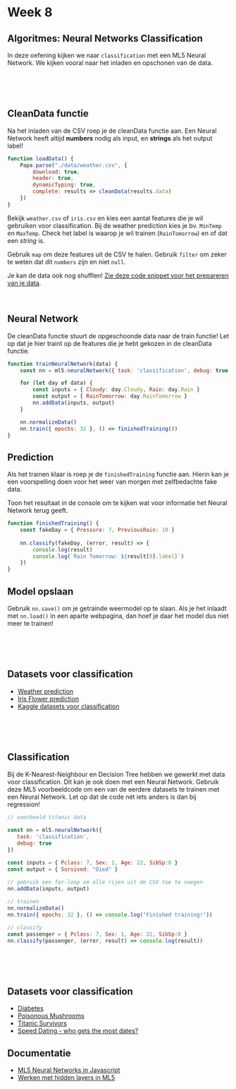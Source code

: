 # Week 8

## Algoritmes: Neural Networks Classification

In deze oefening kijken we naar `classification` met een ML5 Neural Network. We kijken vooral naar het inladen en opschonen van de data.

<br>
<br>
<br>

## CleanData functie

Na het inladen van de CSV roep je de cleanData functie aan. Een Neural Network heeft altijd **numbers** nodig als input, en **strings** als het output label!


```javascript
function loadData() {
    Papa.parse("./data/weather.csv", {
        download: true,
        header: true, 
        dynamicTyping: true,
        complete: results => cleanData(results.data)
    })
}
```
Bekijk `weather.csv` of `iris.csv` en kies een aantal features die je wil gebruiken voor classification. Bij de weather prediction kies je bv. `MinTemp` en `MaxTemp`. Check het label is waarop je wil trainen (`RainTomorrow`) en of dat een *string* is.

Gebruik `map` om deze features uit de CSV te halen. Gebruik `filter` om zeker te weten dat dit `numbers` zijn en niet `null`.

Je kan de data ook nog shufflen! [Zie deze code snippet voor het prepareren van je data](https://github.com/HR-CMGT/PRG08-2020-2021/blob/main/snippets/csv.md).

<br>



## Neural Network

De cleanData functie stuurt de opgeschoonde data naar de train functie! Let op dat je hier traint op de features die je hebt gekozen in de cleanData functie.

```javascript
function trainNeuralNetwork(data) {
    const nn = ml5.neuralNetwork({ task: 'classification', debug: true })

    for (let day of data) {
        const inputs = { Cloudy: day.Cloudy, Rain: day.Rain }
        const output = { RainTomorrow: day.RainTomorrow } 
        nn.addData(inputs, output)
    }

    nn.normalizeData()
    nn.train({ epochs: 32 }, () => finishedTraining())
}
```

## Prediction

Als het trainen klaar is roep je de `finishedTraining` functie aan. Hierin kan je een voorspelling doen voor het weer van morgen met zelfbedachte fake data.

Toon het resultaat in de console om te kijken wat voor informatie het Neural Network terug geeft.

```javascript
function finishedTraining() {
    const fakeDay = { Pressure: 7, PreviousRain: 10 }
    
    nn.classify(fakeDay, (error, result) => {
        console.log(result)
        console.log(`Rain Tomorrow: ${result[0].label}`)
    })
}
```

## Model opslaan

Gebruik `nn.save()` om je getrainde weermodel op te slaan. Als je het inlaadt met `nn.load()` in een aparte webpagina, dan hoef je daar het model dus niet meer te trainen!


<br>
<br>
<br>

## Datasets voor classification

- [Weather prediction](https://www.kaggle.com/zaraavagyan/weathercsv)
- [Iris Flower prediction](https://www.kaggle.com/arshid/iris-flower-dataset)
 - [Kaggle datasets voor classification](https://www.kaggle.com/datasets?search=classification)

<br>
<br>
<br>


## Classification 

Bij de K-Nearest-Neighbour en Decision Tree hebben we gewerkt met data voor classification. Dit kan je ook doen met een Neural Network. Gebruik deze ML5 voorbeeldcode om een van de eerdere datasets te trainen met een Neural Network. Let op dat de code nét iets anders is dan bij regression!
  
```javascript
// voorbeeld titanic data
  
const nn = ml5.neuralNetwork({
   task: 'classification',
   debug: true
})

const inputs = { Pclass: 7, Sex: 1, Age: 22, SibSp:0 }
const output = { Survived: "Died" }

// gebruik een for-loop om alle rijen uit de CSV toe te voegen
nn.addData(inputs, output)
  
// trainen
nn.normalizeData()
nn.train({ epochs: 32 }, () => console.log("Finished training!"))

// classify
const passenger = { Pclass: 7, Sex: 1, Age: 22, SibSp:0 }
nn.classify(passenger, (error, result) => console.log(result))
```

<br>
<br>
<br>

## Datasets voor classification
  
- [Diabetes](https://github.com/HR-CMGT/PRG08-2021-2022/blob/main/week5/oefening/data/diabetes.csv)
- [Poisonous Mushrooms](https://github.com/HR-CMGT/PRG08-2021-2022/blob/main/week5/oefening/data/mushrooms.csv)
- [Titanic Survivors](https://github.com/HR-CMGT/PRG08-2021-2022/blob/main/week5/oefening/data/titanic.csv)
- [Speed Dating - who gets the most dates?](https://www.kaggle.com/datasets/annavictoria/speed-dating-experiment)

## Documentatie

- [ML5 Neural Networks in Javascript](https://learn.ml5js.org/#/reference/neural-network)
- [Werken met hidden layers in ML5](./snippets/layers.md)

